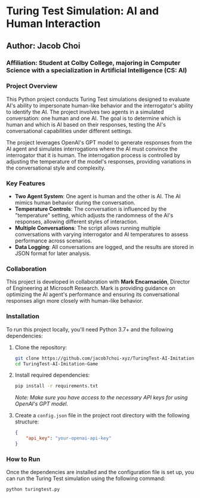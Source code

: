 # Turing Test Simulation: AI and Human Interaction

## Author: Jacob Choi

### Affiliation: Student at Colby College, majoring in Computer Science with a specialization in Artificial Intelligence (CS: AI)

### Project Overview
This Python project conducts Turing Test simulations designed to evaluate AI's ability to impersonate human-like behavior and the interrogator's ability to identify the AI. The project involves two agents in a simulated conversation: one human and one AI. The goal is to determine which is human and which is AI based on their responses, testing the AI's conversational capabilities under different settings.

The project leverages OpenAI's GPT model to generate responses from the AI agent and simulates interrogations where the AI must convince the interrogator that it is human. The interrogation process is controlled by adjusting the temperature of the model's responses, providing variations in the conversational style and complexity.

### Key Features
- **Two Agent System**: One agent is human and the other is AI. The AI mimics human behavior during the conversation.
- **Temperature Controls**: The conversation is influenced by the "temperature" setting, which adjusts the randomness of the AI's responses, allowing different styles of interaction.
- **Multiple Conversations**: The script allows running multiple conversations with varying interrogator and AI temperatures to assess performance across scenarios.
- **Data Logging**: All conversations are logged, and the results are stored in JSON format for later analysis.

### Collaboration
This project is developed in collaboration with **Mark Encarnación**, Director of Engineering at Microsoft Research. Mark is providing guidance on optimizing the AI agent's performance and ensuring its conversational responses align more closely with human-like behavior.

### Installation
To run this project locally, you'll need Python 3.7+ and the following dependencies:

1. Clone the repository:
    ```bash
    git clone https://github.com/jacob7choi-xyz/TuringTest-AI-Imitation-Game.git
    cd TuringTest-AI-Imitation-Game
    ```

2. Install required dependencies:
    ```bash
    pip install -r requirements.txt
    ```

    *Note: Make sure you have access to the necessary API keys for using OpenAI's GPT model.*

3. Create a `config.json` file in the project root directory with the following structure:

    ```json
    {
        "api_key": "your-openai-api-key"
    }
    ```

### How to Run
Once the dependencies are installed and the configuration file is set up, you can run the Turing Test simulation using the following command:

```bash
python turingtest.py
